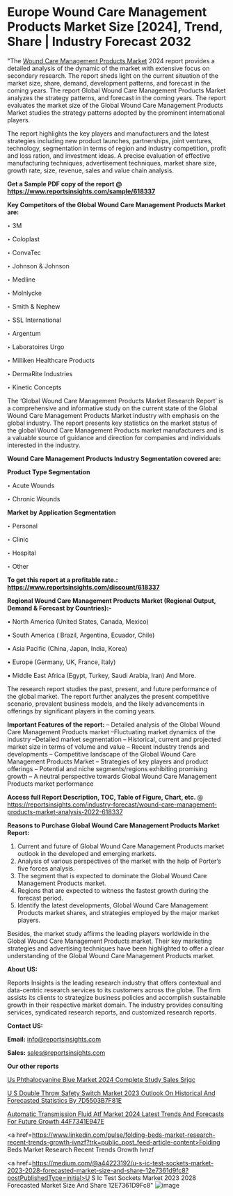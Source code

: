 # Europe Wound Care Management Products Market Size [2024], Trend, Share | Industry Forecast 2032

"The <a href=https://www.reportsinsights.com/sample/618337>Wound Care Management Products Market</a> 2024 report provides a detailed analysis of the dynamic of the market with extensive focus on secondary research. The report sheds light on the current situation of the market size, share, demand, development patterns, and forecast in the coming years. The report Global Wound Care Management Products Market analyzes the strategy patterns, and forecast in the coming years. The report evaluates the market size of the Global Wound Care Management Products Market studies the strategy patterns adopted by the prominent international players.

The report highlights the key players and manufacturers and the latest strategies including new product launches, partnerships, joint ventures, technology, segmentation in terms of region and industry competition, profit and loss ration, and investment ideas. A precise evaluation of effective manufacturing techniques, advertisement techniques, market share size, growth rate, size, revenue, sales and value chain analysis.

<strong>Get a Sample PDF copy of the report @ <a href=https://www.reportsinsights.com/sample/618337 style=color:#0000ff;>https://www.reportsinsights.com/sample/618337</a></strong>

<strong>Key Competitors of the Global Wound Care Management Products Market are:</strong>

‣ 3M

‣ Coloplast

‣ ConvaTec

‣ Johnson & Johnson

‣ Medline

‣ Molnlycke

‣ Smith & Nephew

‣ SSL International

‣ Argentum

‣ Laboratoires Urgo

‣ Milliken Healthcare Products

‣ DermaRite Industries

‣ Kinetic Concepts

The ‘Global Wound Care Management Products Market Research Report’ is a comprehensive and informative study on the current state of the Global Wound Care Management Products Market industry with emphasis on the global industry. The report presents key statistics on the market status of the global Wound Care Management Products market manufacturers and is a valuable source of guidance and direction for companies and individuals interested in the industry.

<strong>Wound Care Management Products Industry Segmentation covered are:</strong>

<strong>Product Type Segmentation</strong>

‣ Acute Wounds

‣ Chronic Wounds

<strong>Market by Application Segmentation</strong>

‣ Personal

‣ Clinic

‣ Hospital

‣ Other

<strong>To get this report at a profitable rate.: <a href=https://www.reportsinsights.com/discount/618337 style=color:#0000ff;>https://www.reportsinsights.com/discount/618337</a></strong>

<strong>Regional Wound Care Management Products Market (Regional Output, Demand &amp; Forecast by Countries):-</strong>

• North America (United States, Canada, Mexico)

• South America ( Brazil, Argentina, Ecuador, Chile)

• Asia Pacific (China, Japan, India, Korea)

• Europe (Germany, UK, France, Italy)

• Middle East Africa (Egypt, Turkey, Saudi Arabia, Iran) And More.

The research report studies the past, present, and future performance of the global market. The report further analyzes the present competitive scenario, prevalent business models, and the likely advancements in offerings by significant players in the coming years.

<strong>Important Features of the report:</strong>
– Detailed analysis of the Global Wound Care Management Products market
–Fluctuating market dynamics of the industry
–Detailed market segmentation
– Historical, current and projected market size in terms of volume and value
– Recent industry trends and developments
– Competitive landscape of the Global Wound Care Management Products Market
– Strategies of key players and product offerings
– Potential and niche segments/regions exhibiting promising growth
– A neutral perspective towards Global Wound Care Management Products market performance

<strong>Access full Report Description, TOC, Table of Figure, Chart, etc. </strong>@   <a href=https://reportsinsights.com/industry-forecast/wound-care-management-products-market-analysis-2022-618337 style=color:#0000ff;>https://reportsinsights.com/industry-forecast/wound-care-management-products-market-analysis-2022-618337</a>

<strong>Reasons to Purchase Global Wound Care Management Products Market Report:</strong>
1. Current and future of Global Wound Care Management Products market outlook in the developed and emerging markets.
2. Analysis of various perspectives of the market with the help of Porter’s five forces analysis.
3. The segment that is expected to dominate the Global Wound Care Management Products market.
4. Regions that are expected to witness the fastest growth during the forecast period.
5. Identify the latest developments, Global Wound Care Management Products market shares, and strategies employed by the major market players.

Besides, the market study affirms the leading players worldwide in the Global Wound Care Management Products market. Their key marketing strategies and advertising techniques have been highlighted to offer a clear understanding of the Global Wound Care Management Products market.

<strong><strong>About US</strong>:</strong>

Reports Insights is the leading research industry that offers contextual and data-centric research services to its customers across the globe. The firm assists its clients to strategize business policies and accomplish sustainable growth in their respective market domain. The industry provides consulting services, syndicated research reports, and customized research reports.

<strong>Contact US:</strong>

<p class=><b>Email:</b> <a href=mailto:info@reportsinsights.com>info@reportsinsights.com</a></p>
<p class=><b>Sales:</b> <a href=mailto:sales@reportsinsights.com>sales@reportsinsights.com</a></p>

<strong>Our other reports</strong>

<a href=https://www.linkedin.com/pulse/us-phthalocyanine-blue-market-2024-complete-study-sales-srjgc/>Us Phthalocyanine Blue Market 2024 Complete Study Sales Srjgc</a>

<a href=https://medium.com/@achalwankhede15/u-s-double-throw-safety-switch-market-2023-outlook-on-historical-and-forecasted-statistics-by-7d5503b7f81e>U S Double Throw Safety Switch Market 2023 Outlook On Historical And Forecasted Statistics By 7D5503B7F81E</a>

<a href=https://medium.com/@devikamore1785434/automatic-transmission-fluid-atf-market-2024-latest-trends-and-forecasts-for-future-growth-44f7341e947e>Automatic Transmission Fluid Atf Market 2024 Latest Trends And Forecasts For Future Growth 44F7341E947E</a>

<a href=https://www.linkedin.com/pulse/folding-beds-market-research-recent-trends-growth-ivnzf?trk=public_post_feed-article-content>Folding Beds Market Research Recent Trends Growth Ivnzf</a>

<a href=https://medium.com/@a44223192/u-s-ic-test-sockets-market-2023-2028-forecasted-market-size-and-share-12e7361d9fc8?postPublishedType=initial>U S Ic Test Sockets Market 2023 2028 Forecasted Market Size And Share 12E7361D9Fc8</a>"
![image](https://github.com/aanak123/RIMarketer1/assets/158471119/40b67dde-7009-4402-998c-ebbfc193d837)
